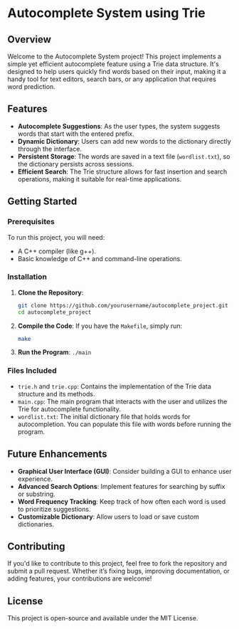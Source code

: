 # Autocomplete System using Trie

## Overview

Welcome to the Autocomplete System project! This project implements a simple yet efficient autocomplete feature using a Trie data structure. It's designed to help users quickly find words based on their input, making it a handy tool for text editors, search bars, or any application that requires word prediction.

## Features

- **Autocomplete Suggestions**: As the user types, the system suggests words that start with the entered prefix.
- **Dynamic Dictionary**: Users can add new words to the dictionary directly through the interface.
- **Persistent Storage**: The words are saved in a text file (`wordlist.txt`), so the dictionary persists across sessions.
- **Efficient Search**: The Trie structure allows for fast insertion and search operations, making it suitable for real-time applications.

## Getting Started

### Prerequisites

To run this project, you will need:
- A C++ compiler (like g++).
- Basic knowledge of C++ and command-line operations.

### Installation

1. **Clone the Repository**:
   ```bash
   git clone https://github.com/yourusername/autocomplete_project.git
   cd autocomplete_project
2. **Compile the Code**:
   If you have the `Makefile`, simply run:
   ```bash
   make
3. **Run the Program**:
   ```./main```

### Files Included

- `trie.h` and `trie.cpp`: Contains the implementation of the Trie data structure and its methods.
- `main.cpp`: The main program that interacts with the user and utilizes the Trie for autocomplete functionality.
- `wordlist.txt`: The initial dictionary file that holds words for autocompletion. You can populate this file with words before running the program.

## Future Enhancements

- **Graphical User Interface (GUI)**: Consider building a GUI to enhance user experience.
- **Advanced Search Options**: Implement features for searching by suffix or substring.
- **Word Frequency Tracking**: Keep track of how often each word is used to prioritize suggestions.
- **Customizable Dictionary**: Allow users to load or save custom dictionaries.

## Contributing

If you'd like to contribute to this project, feel free to fork the repository and submit a pull request. Whether it’s fixing bugs, improving documentation, or adding features, your contributions are welcome!

## License

This project is open-source and available under the MIT License.
